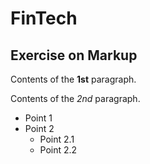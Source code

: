 # FinTech
## Exercise on Markup

Contents of the **1st** paragraph.

Contents of the *2nd* paragraph.

- Point 1
- Point 2
    - Point 2.1
    - Point 2.2
    